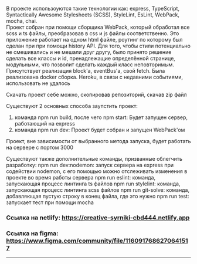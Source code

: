 В проекте использоуются такие технологии как: express, TypeScript, Syntactically Awesome Stylesheets (SCSS), StyleLint, EsLint, WebPack, mocha, chai.   
Проект собран при помощи сборщика WebPack, который обработал все scss и ts файлы, преобразовав в css и js файлы соответственно.
Это приложение работает на одном html файле, роутинг по которому был сделан при при помощи history API.
Для того, чтобы стили потенциально не смешивались и не мешали друг другу, было принято решение сделать все классы и id, пренадлежащие определённой странице, модульными, что позволит сделать каждый класс неповторимым.
Присутствует реализация block'а, eventBus'а, свой fetch.
Была реализована docker сборка. 
Heroku, в связи с недавними событиями, использовать не удалось

Скачать проект себе можно, скопировав репозиторий, скачав zip файл

Существуют 2 основных способа заупстить проект: 
1) команда npm run build, после чего npm start: Будет запущен сервер, работающий на express
2) команда npm run dev: Проект будет собран и запущен WebPack'ом

Проект, вне зависимости от выбранного метода запуска, будет работать на сервере с портом 3000

Существуют также дополнительные команды, призванные облегчить разработку: 
npm run dev:nodemon: запуск сервера на express при содействии nodemon, с его помощью можно отслеживать изменения в проекте во время работы сервера
npm run eslint: команда, запускающая процесс линтинга ts файлов
npm run stylelint: команда, запускающая процесс линтинга scss файлов
npm run git-solve: команда, добавляющая пустую строку в конец файла, где это нужно
npm run test: запускает тест при помощи mocha

### Ссылка на netlify: https://creative-syrniki-cbd444.netlify.app
### Ссылка на figma: https://www.figma.com/community/file/1160917686270641517
---
